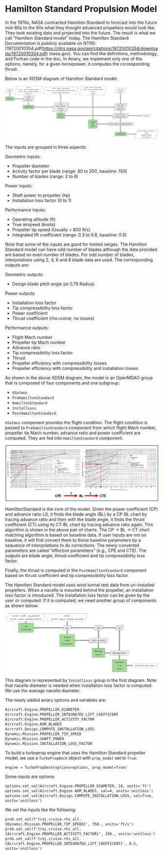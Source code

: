 # Hamilton Standard Propulsion Model

In the 1970s, NASA contracted Hamilton Standard to forecast into the future mid-80s to the 90s what they thought advanced propellers would look like. They took existing data and projected into the future. The result is what we call “Hamilton Standard model” today. The Hamilton Standard Documentation is publicly available on NTRS: [19720010354.pdf(https://ntrs.nasa.gov/api/citations/19720010354/downloads/19720010354.pdf) (nasa.gov). You can find the definitions, methodology, and Fortran code in the doc. In Aviary, we implement only one of the options, namely, for a given horsepower, it computes the corresponding thrust.

Below is an XDSM diagram of Hamilton Standard model:

![Hamilton Standard Diagram](images/hamilton_standard.png)

The inputs are grouped in three aspects:

Geometric inputs:
- Propeller diameter
- Activity factor per blade (range: 80 to 200, baseline: 150)
- Number of blades (range: 2 to 8)

Power inputs:
- Shaft power to propeller (hp)
- Installation loss factor (0 to 1)

Performance inputs:
- Operating altitude (ft)
- True airspeed (knots)
- Propeller tip speed (Usually < 800 ft/s) 
- Integrated lift coefficient (range: 0.3 to 0.8, baseline: 0.5)

Note that some of the inputs are good for limited ranges. The Hamilton Standard model can have odd number of blades although the data provided are based on even number of blades. For odd number of blades, interpolations using 2, 4, 6 and 8 blade data are used. The corresponding outputs are:

Geometric outputs:
- Design blade pitch angle (at 0.75 Radius)

Power outputs:
- Installation loss factor
- Tip compressibility loss factor
- Power coefficient
- Thrust coefficient (rho=const, no losses)

Performance outputs:
- Flight Mach number
- Propeller tip Mach number
- Advance ratio
- Tip compressibility loss factor
- Thrust
- Propeller efficiency with compressibility losses
- Propeller efficiency with compressibility and installation losses

As shown in the above XDSM diagram, the model is an OpenMDAO group that is composed of four components and one subgroup: 

- `USatmos`
- `PreHamiltonStandard`
- `HamiltonStandard`
- `InstallLoss`
- `PostHamiltonStandard`. 

`USatmos` component provides the flight condition. The flight condition is passed to `PreHamiltonStandard` component from which flight Mach number, propeller tip Mach number, advance ratio and power coefficient are computed. They are fed into `HamiltonStandard` component.

![CP and CT matching](images/CPE_CTE_matching.png)

HamiltonStandard is the core of the model. Given the power coefficient (CP) and advance ratio (J), it finds the blade angle (BL) by a CP-BL chart by tracing advance ratio and then with the blade angle, it finds the thrust coefficient (CT) using its CT-BL chart by tracing advance ratio again. This algorithm is shown in the above pair of charts. The CP → BL → CT chart matching algorithm is based on baseline data. If user inputs are not on baseline, it will first convert them to those baseline parameters by a sequence of interpolations to do corrections. The newly converted parameters are called “effective parameters” (e.g., CPE and CTE). The outputs are blade angle, thrust coefficient and tip compressibility loss factor.

Finally, the thrust is computed in the `PostHamiltonStandard` component based on thrust coefficient and tip compressibility loss factor.

The Hamilton Standard model uses wind tunnel test data from un-installed propellers. When a nacelle is mounted behind the propeller, an installation loss factor is introduced. The installation loss factor can be given by the user or computed. If it is computed, we need another group of components as shown below:

![Installation Loss Factor](images/installation_loss_factor.png)

This diagram is represented by `InstallLoss` group in the first diagram. Note that nacelle diameter is needed when installation loss factor is computed. We use the average nacelle diameter.

The newly added aviary options and variables are:

```
Aircraft.Engine.PROPELLER_DIAMETER
Aircraft.Engine.PROPELLER_INTEGRATED_LIFT_COEFFICENT
Aircraft.Engine.PROPELLER_ACTIVITY_FACTOR
Aircraft.Engine.NUM_BLADES
Aircraft.Design.COMPUTE_INSTALLATION_LOSS
Dynamic.Mission.PROPELLER_TIP_SPEED
Dynamic.Mission.SHAFT_POWER
Dynamic.Mission.INSTALLATION_LOSS_FACTOR
```

To build a turboprop engine that uses the Hamilton Standard propeller model, we use a `TurboPropDeck` object with `prop_model` set to `True`:

```
engine = TurboPropDeck(options=options, prop_model=True)
```

Some inputs are options:

```
options.set_val(Aircraft.Engine.PROPELLER_DIAMETER, 10, units='ft')
options.set_val(Aircraft.Engine.NUM_BLADES, val=4, units='unitless')
options.set_val(Aircraft.Design.COMPUTE_INSTALLATION_LOSS, val=True, units='unitless')
```

We set the inputs like the following:

```
prob.set_val(f'traj.cruise.rhs_all.{Dynamic.Mission.PROPELLER_TIP_SPEED}', 750., units='ft/s')
prob.set_val(f'traj.cruise.rhs_all.{Aircraft.Engine.PROPELLER_ACTIVITY_FACTOR}', 150., units='unitless')
prob.set_val(f'traj.cruise.rhs_all.{Aircraft.Engine.PROPELLER_INTEGRATED_LIFT_COEFFICENT}', 0.5, units='unitless')
```
